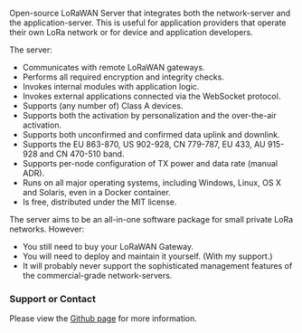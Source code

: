 <p>
Open-source LoRaWAN Server that integrates both the network-server and the application-server. This is useful for application providers that operate their own LoRa network or for device and application developers.
</p>
<p>
The server:
<ul>
<li>Communicates with remote LoRaWAN gateways.</li>
<li>Performs all required encryption and integrity checks.</li>
<li>Invokes internal modules with application logic.</li>
<li>Invokes external applications connected via the WebSocket protocol.</li>
<li>Supports (any number of) Class A devices.</li>
<li>Supports both the activation by personalization and the over-the-air activation.</li>
<li>Supports both unconfirmed and confirmed data uplink and downlink.</li>
<li>Supports the EU 863-870, US 902-928, CN 779-787, EU 433, AU 915-928 and CN 470-510 band.</li>
<li>Supports per-node configuration of TX power and data rate (manual ADR).</li>
<li>Runs on all major operating systems, including Windows, Linux, OS X and Solaris, even in a Docker container.</li>
<li>Is free, distributed under the MIT license.</li>
</ul>
</p>
<p>
The server aims to be an all-in-one software package for small private LoRa networks.
However:
<ul>
<li>You still need to buy your LoRaWAN Gateway.</li>
<li>You will need to deploy and maintain it yourself. (With my support.)</li>
<li>It will probably never support the sophisticated management features of the commercial-grade network-servers.</li>
</ul>
</p>
<h3>Support or Contact</h3>
<p>
Please view the <a href="https://github.com/gotthardp/lorawan-server">Github page</a> for more information.
</p>
